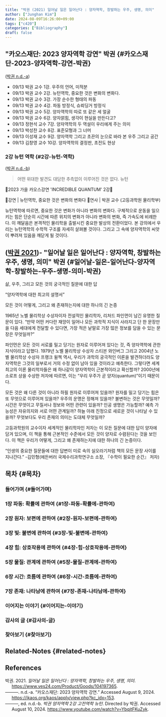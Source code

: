 ```yaml
---
title: "박권 (2021) 일어날 일은 일어난다 : 양자역학, 창발하는 우주, 생명, 의미"
author: ["Junghan Kim"]
date: 2024-08-09T16:26:00+09:00
tags: ["c420"]
categories: ["Bibliography"]
draft: false
---
```


## "카오스재단: 2023 양자역학 강연" 박권 {#카오스재단-2023-양자역학-강연-박권}

(<a href="#citeproc_bib_item_2">박권 n.d.-a</a>)

-   09/13 박권 교수 1강. 우주의 언어, 미적분
-   09/13 박권 교수 2강. 뉴턴역학, 중요한 것은 변화의 변화다.
-   09/13 박권 교수 3강. 가장 순수한 형태의 파동
-   09/13 박권 교수 4강. 파동 방정식, 슈뢰딩거 방정식
-   09/13 박권 교수 5강. 양자역학의 따로 또 같은 세 얼굴
-   09/13 박권 교수 6강. 양자얽힘, 생각이 현실을 만든다고?
-   09/13 정현석 교수 7강. 양자역학의 두 역설이 우리에게 주는 의미
-   09/13 박성찬 교수 8강. 표준모형과 그 너머
-   09/13 이성재 교수 9강. 양자역학 그리고 초끈의 눈으로 바라 본 우주 그리고 공간
-   09/13 김창영 교수 10강. 양자역학의 결정판, 초전도 현상


### 2강 뉴턴 역학 {#2강-뉴턴-역학}

(<a href="#citeproc_bib_item_3">박권 n.d.-b</a>)

> 어떤 위대한 발견도 대담한 추측없이 이루어진 것은 없다. 뉴턴

🔸2023 가을 카오스강연 'INCREDIBLE QUANTUM' 2강🔸

🔹강연 | 뉴턴역학, 중요한 것은 변화의 변화다 🔹연사 | 박권 교수 (고등과학원 물리학부)

뉴턴역학에 따르면, 중요한 것은 변화가 아니라 변화의 변화다. 구체적으로 운동을 일으키는 힘은 단순히 시간에 따른 위치의 변화가 아니라 변화의 변화, 즉 가속도에 비례한다. 이 깨달음은 본격적인 물리학을 출발시킨 중요한 발상의 전환이었다. 본 강의에서 우리는 뉴턴역학의 수학적 구조를 자세히 살펴볼 것이다. 그리고 그 속에 양자역학의 씨앗이 뿌려져 있음을 깨닫게 될 것이다.


## (<a href="#citeproc_bib_item_1">박권 2021</a>)- "일어날 일은 일어난다 : 양자역학, 창발하는 우주, 생명, 의미" 박권 {#일어날-일은-일어난다-양자역학-창발하는-우주-생명-의미-박권}

삶, 우주, 그리고 모든 것의 궁극적인 질문에 대한 답

“양자역학에 대한 최고의 설명서”

모든 것이 어떻게, 그리고 왜 존재하는지에 대한 하나의 긴 논증

1965년 노벨 물리학상 수상자이자 전설적인 물리학자, 리처드 파인먼이 남긴 유명한 질문이 있다. “만약 어떤 커다란 재앙이 일어나 모든 과학적 지식이 사라지고 단 한 문장만을 다음 세대에게 전달할 수 있다면, 가장 적은 낱말로 가장 많은 정보를 담을 수 있는 문장은 무엇일까?”

파인먼은 모든 것이 서로를 밀고 당기는 원자로 이루어져 있다는 것, 즉 양자역학에 관한 지식이라고 답했다. 1979년 노벨 물리학상 수상자 스티븐 와인버그 그리고 2004년 노벨 물리학상 수상자 프랭크 윌첵 역시, 우리가 과학의 궁극적인 이론을 발견하더라도 양자역학은 그것의 일부로서 거의 수정 없이 남아 있을 것이라고 예측한다. 그렇다면 세계 최고의 이론 물리학자들은 왜 하나같이 양자역학이 근본적이라고 확신할까? 2000년에 소로프 상을 수상한 저자에 따르면, 이는 “우리 우주가 곧 양자(quantum)”이기 때문이다.

모든 것은 왜 다른 것이 아니라 하필 원자로 이루어져 있을까? 원자를 밀고 당기는 힘은 또 무엇으로 이루어져 있을까? 우주의 운명은 정해져 있을까? 불변하는 것은 무엇일까? 시간은 무엇이고 무질서나 정보와 어떤 관련이 있을까? 인공 생명은 가능할까? 예측 가능성은 자유의지와 서로 어떤 관계일까? 하늘 아래 진정으로 새로운 것이 나타날 수 있을까? 무엇보다도 우리 존재의 의미는 도대체 무엇일까?

고등과학원의 교수이자 세계적인 물리학자인 저자는 이 모든 질문에 대한 답이 양자에 담겨 있으며, 이 책을 통해 근본적인 수준에서 모든 것이 양자로 수렴된다는 것을 보인다. 이 책은 우리가 어떻게, 그리고 왜 존재하는지에 대한 하나의 긴 논증이다.

“인생의 중요한 질문들에 대한 답변이 미로 속의 실오라기처럼 책의 모든 문장 사이를 지나간다.” -김민형(에든버러 국제수리과학연구소 소장, 『수학이 필요한 순간』 저자)


## 목차 {#목차}


### 들어가며 {#들어가며}


### 1장 파동: 확률에 관하여 {#1장-파동-확률에-관하여}


### 2장 원자: 보편에 관하여 {#2장-원자-보편에-관하여}


### 3장 빛: 불변에 관하여 {#3장-빛-불변에-관하여}


### 4장 힘: 상호작용에 관하여 {#4장-힘-상호작용에-관하여}


### 5장 물질: 관계에 관하여 {#5장-물질-관계에-관하여}


### 6장 시간: 흐름에 관하여 {#6장-시간-흐름에-관하여}


### 7장 존재: 나타남에 관하여 {#7장-존재-나타남에-관하여}


### 이어지는 이야기 {#이어지는-이야기}


### 감사의 글 {#감사의-글}


### 찾아보기 {#찾아보기}


## Related-Notes {#related-notes}

## References

<style>.csl-entry{text-indent: -1.5em; margin-left: 1.5em;}</style><div class="csl-bib-body">
  <div class="csl-entry"><a id="citeproc_bib_item_1"></a>박권. 2021. <i>일어날 일은 일어난다 : 양자역학, 창발하는 우주, 생명, 의미</i>. <a href="https://www.yes24.com/Product/Goods/104197365">https://www.yes24.com/Product/Goods/104197365</a>.</div>
  <div class="csl-entry"><a id="citeproc_bib_item_2"></a>———. n.d.-a. “카오스재단: 2023 양자역학 강연.” Accessed August 9, 2024. <a href="https://ikaos.org/kaos/apply/view.php?kc_idx=153">https://ikaos.org/kaos/apply/view.php?kc_idx=153</a>.</div>
  <div class="csl-entry"><a id="citeproc_bib_item_3"></a>———, ed. n.d.-b. <i>박권 양자역학 2강 고전역학 뉴턴</i>. Directed by 박권. Accessed August 10, 2024. <a href="https://www.youtube.com/watch?v=YbqjtFKuZyk">https://www.youtube.com/watch?v=YbqjtFKuZyk</a>.</div>
</div>
